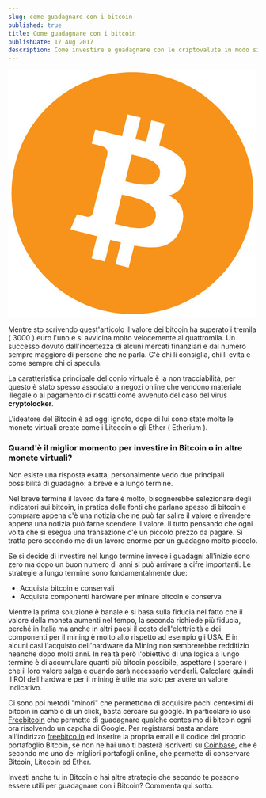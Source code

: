```yaml
---
slug: come-guadagnare-con-i-bitcoin
published: true
title: Come guadagnare con i bitcoin
publishDate: 17 Aug 2017
description: Come investire e guadagnare con le criptovalute in modo sicuro
---
```


![Bitcoin](../assets/bitcoin.jpg)

Mentre sto scrivendo quest'articolo il valore dei bitcoin ha superato i tremila ( 3000 ) euro l'uno e si avvicina molto velocemente ai quattromila.
Un successo dovuto dall'incertezza di alcuni mercati finanziari e dal numero sempre maggiore di persone che ne parla.
C'è chi li consiglia, chi li evita e come sempre chi ci specula.

<!--more-->

La caratteristica principale del conio virtuale è la non tracciabilità, per questo è stato spesso associato a negozi online che vendono materiale
illegale o al pagamento di riscatti come avvenuto del caso del virus **cryptolocker**.

L'ideatore del Bitcoin è ad oggi ignoto, dopo di lui sono state molte le monete virtuali create come i Litecoin o gli Ether ( Etherium ).

### Quand'è il miglior momento per investire in Bitcoin o in altre monete virtuali? 

Non esiste una risposta esatta, personalmente vedo due principali possibilità di guadagno: a breve e a lungo termine.

Nel breve termine il lavoro da fare è molto, bisognerebbe selezionare degli indicatori sui bitcoin, in pratica delle fonti che parlano spesso
di bitcoin e comprare appena c'è una notizia che ne può far salire il valore e rivendere appena una notizia può farne scendere il valore.
Il tutto pensando che ogni volta che si esegua una transazione c'è un piccolo prezzo da pagare. Si tratta però secondo me di un lavoro enorme
per un guadagno molto piccolo.

Se si decide di investire nel lungo termine invece i guadagni all'inizio sono zero ma dopo un buon numero di anni si può arrivare a cifre importanti.
Le strategie a lungo termine sono fondamentalmente due:

- Acquista bitcoin e conservali
- Acquista componenti hardware per minare bitcoin e conserva

Mentre la prima soluzione è banale e si basa sulla fiducia nel fatto che il valore della moneta aumenti nel tempo, la seconda richiede più fiducia,
perché in Italia ma anche in altri paesi il costo dell'elettricità e dei componenti per il mining è molto alto rispetto ad esempio gli USA. E in
alcuni casi l'acquisto dell'hardware da Mining non sembrerebbe redditizio neanche dopo molti anni. In realtà però l'obiettivo di una logica a lungo
termine è di accumulare quanti più bitcoin possibile, aspettare ( sperare ) che il loro valore salga e quando sarà necessario venderli. Calcolare
quindi il ROI dell'hardware per il mining è utile ma solo per avere un valore indicativo.

Ci sono poi metodi "minori" che permettono di acquisire pochi centesimi di bitcoin in cambio di un click, basta cercare su google.
In particolare io uso [Freebitcoin](https://freebitco.in/?r=1600527) che permette di guadagnare qualche centesimo di bitcoin ogni
ora risolvendo un capcha di Google. Per registrarsi basta andare all'indirizzo [freebitco.in](https://freebitco.in/?r=1600527) ed
inserire la propria email e il codice del proprio portafoglio Bitcoin, se non ne hai uno ti basterà iscriverti su
[Coinbase](https://www.coinbase.com/join/55e9c21fec111b45d5000006), che è secondo me uno dei migliori portafogli online, che permette di conservare Bitcoin,
Litecoin ed Ether.

Investi anche tu in Bitcoin o hai altre strategie che secondo te possono essere utili per guadagnare con i Bitcoin? Commenta qui sotto.
